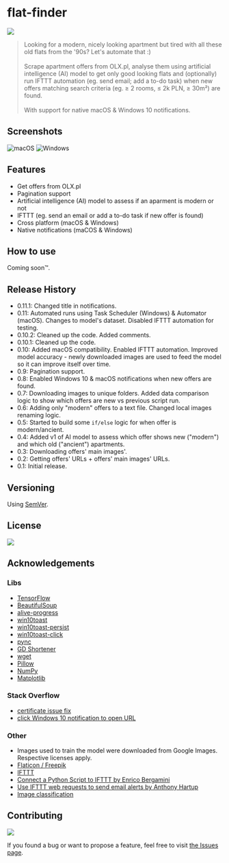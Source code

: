 # flat-finder

![](https://img.shields.io/badge/platform-Windows%20%7C%20macOS-blue)

>Looking for a modern, nicely looking apartment but tired with all these old flats from the '90s? Let's automate that :) <br><br> Scrape apartment offers from OLX․pl, analyse them using artificial intelligence (AI) model to get only good looking flats and (optionally) run IFTTT automation (eg. send email; add a to-do task) when new offers matching search criteria (eg. ≥ 2 rooms, ≤ 2k PLN, ≥ 30m²) are found. <br><br> With support for native macOS & Windows 10 notifications. 

## Screenshots

![macOS](https://user-images.githubusercontent.com/6877391/116890697-2e49e580-ac2e-11eb-968d-7146fd10e871.png)
![Windows](https://user-images.githubusercontent.com/6877391/116942708-65da8100-ac72-11eb-8023-6e4ae0161cc2.png)

## Features

- Get offers from OLX․pl
- Pagination support
- Artificial intelligence (AI) model to assess if an aparment is modern or not
- IFTTT (eg. send an email or add a to-do task if new offer is found)
- Cross platform (macOS & Windows)
- Native notifications (maCOS & Windows)

## How to use

Coming soon™.

<!-- ## Roadmap -->

<!-- - lorem ipsum  -->

## Release History

- 0.11.1: Changed title in notifications.
- 0.11: Automated runs using Task Scheduler (Windows) & Automator (macOS). Changes to model's dataset. Disabled IFTTT automation for testing.
- 0.10.2: Cleaned up the code. Added comments.
- 0.10.1: Cleaned up the code.
- 0.10: Added macOS compatibility. Enabled IFTTT automation. Improved model accuracy - newly downloaded images are used to feed the model so it can improve itself over time.
- 0.9: Pagination support.
- 0.8: Enabled Windows 10 & macOS notifications when new offers are found.
- 0.7: Downloading images to unique folders. Added data comparison logic to show which offers are new vs previous script run.
- 0.6: Adding only "modern" offers to a text file. Changed local images renaming logic.
- 0.5: Started to build some `if/else` logic for when offer is modern/ancient. 
- 0.4: Added v1 of AI model to assess which offer shows new ("modern") and which old ("ancient") apartments.
- 0.3: Downloading offers' main images'.
- 0.2: Getting offers' URLs + offers' main images' URLs.
- 0.1: Initial release.

## Versioning

Using [SemVer](http://semver.org/).

## License
![](https://img.shields.io/github/license/vardecab/flat-finder)

<!-- GNU General Public License v3.0 -->
<!-- GNU General Public License v3.0, see [LICENSE.md](https://github.com/vardecab/PROJECT/blob/master/LICENSE). -->

## Acknowledgements

### Libs
- [TensorFlow](https://github.com/tensorflow/tensorflow)
- [BeautifulSoup](https://www.crummy.com/software/BeautifulSoup/)
- [alive-progress](https://github.com/rsalmei/alive-progress)
- [win10toast](https://github.com/jithurjacob/Windows-10-Toast-Notifications)
- [win10toast-persist](https://github.com/tnthieding/Windows-10-Toast-Notifications)
- [win10toast-click](https://github.com/vardecab/win10toast-click)
- [pync](https://github.com/SeTeM/pync)
- [GD Shortener](https://github.com/torre76/gd_shortener) 
- [wget](https://pypi.org/project/wget/)
- [Pillow](https://python-pillow.org/)
- [NumPy](https://numpy.org/)
- [Matplotlib](https://matplotlib.org/)
<!-- - [termcolor](https://pypi.org/project/termcolor/) -->

### Stack Overflow
- [certificate issue fix](https://stackoverflow.com/questions/52805115/certificate-verify-failed-unable-to-get-local-issuer-certificate)
- [click Windows 10 notification to open URL](https://stackoverflow.com/questions/63867448/interactive-notification-windows-10-using-python)

### Other
- Images used to train the model were downloaded from Google Images. Respective licenses apply.
- [Flaticon / Freepik](https://www.flaticon.com/)
- [IFTTT](https://ifttt.com/) 
- [Connect a Python Script to IFTTT by Enrico Bergamini](https://medium.com/mai-piu-senza/connect-a-python-script-to-ifttt-8ee0240bb3aa)
- [Use IFTTT web requests to send email alerts by Anthony Hartup](https://anthscomputercave.com/tutorials/ifttt/using_ifttt_web_request_email.html)
- [Image classification](https://www.tensorflow.org/tutorials/images/classification)

## Contributing

![](https://img.shields.io/github/issues/vardecab/flat-finder)

If you found a bug or want to propose a feature, feel free to visit [the Issues page](https://github.com/vardecab/flat-finder/issues).